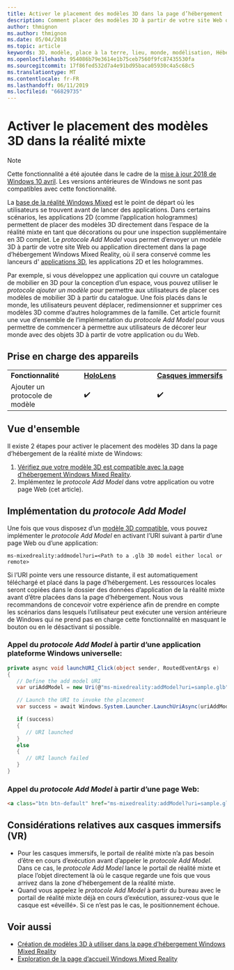 ```yaml
---
title: Activer le placement des modèles 3D dans la page d’hébergement
description: Comment placer des modèles 3D à partir de votre site Web ou de votre application dans la page d’hébergement de Windows Mixed Reality
author: thmignon
ms.author: thmignon
ms.date: 05/04/2018
ms.topic: article
keywords: 3D, modèle, place à la terre, lieu, monde, modélisation, Hébergement de la réalité mixte, Web, application
ms.openlocfilehash: 954086b79e3614e1b75ceb7560f9fc87435530fa
ms.sourcegitcommit: 17f86fed532d7a4e91bd95baca05930c4a5c68c5
ms.translationtype: MT
ms.contentlocale: fr-FR
ms.lasthandoff: 06/11/2019
ms.locfileid: "66829735"
---
```

# <a name="enable-placement-of-3d-models-in-the-mixed-reality-home"></a>Activer le placement des modèles 3D dans la réalité mixte

> [!NOTE]
> Cette fonctionnalité a été ajoutée dans le cadre de la [mise à jour 2018 de Windows 10 avril](release-notes-april-2018.md). Les versions antérieures de Windows ne sont pas compatibles avec cette fonctionnalité.

La [base de la réalité Windows Mixed](navigating-the-windows-mixed-reality-home.md) est le point de départ où les utilisateurs se trouvent avant de lancer des applications. Dans certains scénarios, les applications 2D (comme l’application hologrammes) permettent de placer des modèles 3D directement dans l’espace de la réalité mixte en tant que décorations ou pour une inspection supplémentaire en 3D complet. Le *protocole Add Model* vous permet d’envoyer un modèle 3D à partir de votre site Web ou application directement dans la page d’hébergement Windows Mixed Reality, où il sera conservé comme les lanceurs d' [applications 3D](3d-app-launcher-design-guidance.md), les applications 2D et les hologrammes. 

Par exemple, si vous développez une application qui couvre un catalogue de mobilier en 3D pour la conception d’un espace, vous pouvez utiliser le *protocole ajouter un modèle* pour permettre aux utilisateurs de placer ces modèles de mobilier 3D à partir du catalogue. Une fois placés dans le monde, les utilisateurs peuvent déplacer, redimensionner et supprimer ces modèles 3D comme d’autres hologrammes de la famille. Cet article fournit une vue d’ensemble de l’implémentation du *protocole Add Model* pour vous permettre de commencer à permettre aux utilisateurs de décorer leur monde avec des objets 3D à partir de votre application ou du Web.

## <a name="device-support"></a>Prise en charge des appareils

<table>
    <colgroup>
    <col width="33%" />
    <col width="33%" />
    <col width="33%" />
    </colgroup>
    <tr>
        <td><strong>Fonctionnalité</strong></td>
        <td><a href="hololens-hardware-details.md"><strong>HoloLens</strong></a></td>
        <td><a href="immersive-headset-hardware-details.md"><strong>Casques immersifs</strong></a></td>
    </tr>
     <tr>
        <td>Ajouter un protocole de modèle</td>
        <td>✔️</td>
        <td>✔️</td>
    </tr>
</table>

## <a name="overview"></a>Vue d'ensemble

Il existe 2 étapes pour activer le placement des modèles 3D dans la page d’hébergement de la réalité mixte de Windows:
1. [Vérifiez que votre modèle 3D est compatible avec la page d’hébergement Windows Mixed Reality](creating-3d-models-for-use-in-the-windows-mixed-reality-home.md).
2. Implémentez le *protocole Add Model* dans votre application ou votre page Web (cet article).

## <a name="implementing-the-add-model-protocol"></a>Implémentation du *protocole Add Model*

Une fois que vous disposez d’un [modèle 3D compatible](creating-3d-models-for-use-in-the-windows-mixed-reality-home.md), vous pouvez implémenter le *protocole Add Model* en activant l’URI suivant à partir d’une page Web ou d’une application:

```
ms-mixedreality:addmodel?uri=<Path to a .glb 3D model either local or remote>
```

Si l’URI pointe vers une ressource distante, il est automatiquement téléchargé et placé dans la page d’hébergement. Les ressources locales seront copiées dans le dossier des données d’application de la réalité mixte avant d’être placées dans la page d’hébergement. Nous vous recommandons de concevoir votre expérience afin de prendre en compte les scénarios dans lesquels l’utilisateur peut exécuter une version antérieure de Windows qui ne prend pas en charge cette fonctionnalité en masquant le bouton ou en le désactivant si possible. 

### <a name="invoking-the-add-model-protocol-from-a-universal-windows-platform-app"></a>Appel du *protocole Add Model* à partir d’une application plateforme Windows universelle:

```C#
private async void launchURI_Click(object sender, RoutedEventArgs e)
{
   // Define the add model URI
   var uriAddModel = new Uri(@"ms-mixedreality:addModel?uri=sample.glb");

   // Launch the URI to invoke the placement
   var success = await Windows.System.Launcher.LaunchUriAsync(uriAddModel);

   if (success)
   {
      // URI launched
   }
   else
   {
      // URI launch failed
   }
}
```

### <a name="invoking-the-add-model-protocol-from-a-webpage"></a>Appel du *protocole Add Model* à partir d’une page Web:

```html
<a class="btn btn-default" href="ms-mixedreality:addModel?uri=sample.glb"> Place 3D Model </a>
```

## <a name="considerations-for-immersive-vr-headsets"></a>Considérations relatives aux casques immersifs (VR)

* Pour les casques immersifs, le portail de réalité mixte n’a pas besoin d’être en cours d’exécution avant d’appeler le *protocole Add Model*. Dans ce cas, le *protocole Add Model* lance le portail de réalité mixte et place l’objet directement là où le casque regarde une fois que vous arrivez dans la zone d’hébergement de la réalité mixte. 
* Quand vous appelez le *protocole Add Model* à partir du bureau avec le portail de réalité mixte déjà en cours d’exécution, assurez-vous que le casque est «éveillé». Si ce n’est pas le cas, le positionnement échoue. 

## <a name="see-also"></a>Voir aussi

* [Création de modèles 3D à utiliser dans la page d’hébergement Windows Mixed Reality](creating-3d-models-for-use-in-the-windows-mixed-reality-home.md)
* [Exploration de la page d’accueil Windows Mixed Reality](navigating-the-windows-mixed-reality-home.md)
